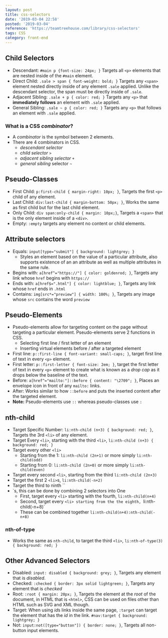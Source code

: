 ```yaml
---
layout: post
title: css-selectors
date: '2019-03-04 22:58'
posted: '2019-03-04'
reference: 'https://teamtreehouse.com/library/css-selectors'
tags: CSS
category: front-end
---
```


## Child Selectors
- Descendant: `#main p {font-size: 24px; }` Targets all `<p>` elements that are nested inside of the `#main` element.
- Direct Child: `.sale > span { font-weight: bold; }` Targets any `<span>` element nested directly inside of any element `.sale` applied. Unlike the descendant selector, the span must be directly inside of `.sale`.
- Adjacent Sibling: `.sale + p { color: red; }` Targets any `<p>` that **immediately follows** an element with `.sale` applied.
- General Sibling: `.sale ~ p { color: red; }` Targets any `<p>` that follows an element with `.sale` applied.

### What is a CSS *combinator*?
- A *combinator* is the symbol between 2 elements.
- There are 4 combinators in CSS.
    - *descendant selector* ` `
    - *child selector* `>`
    - *adjacent sibling selector* `+`
    - *general sibling* selector `~`

## Pseudo-Classes
- First Child: `p:first-child { margin-right: 10px; }`, Targets the first `<p>` child of any element.
- Last Child: `div:last-child { margin-bottom: 50px; }`, Works the same as first child but for the last child element.
- Only Child: `div span:only-child { margin: 10px;}`, Targets a `<span>` that is the only element inside of a `<div>`.
- Empty: `:empty` targets any element no content or child elements.

## Attribute selectors
- Equals: `input[type="submit"] { background: lightgrey; }`
    - Styles an element based on the value of a particular attribute, also supports existence of an an attribute as well as multiple attributes in the same rule.
- Begins with: `a[href^="https://"] { color: goldenrod; }`, Targets any link whose `href` begins with `https://`
- Ends with: `a[href$=".html"] { color: lightblue; }`, Targets any link whose `href` ends in `.html`
- Contains: `img[src*="preview"] { width: 100%; }`, Targets any image whose `src` contains the word `preview`

## Pseudo-Elements
- Pseudo-elements allow for targeting content on the page without targeting a particular element. Pseudo-elements serve 2 functions in CSS.
    - Selecting first line / first letter of an element
    - Inserting virtual elements before / after a targeted element
- First line: `p::first-line { font-variant: small-caps; }`, target first line of text in every `<p>` element.
- First letter: `p::first-letter { font-size: 2em; }`, target the first letter of text in every `<p>` element to create what is known as a *drop cap* as it drops below the baseline of the text.
- Before: `a[href^="mailto:"]::before { content: "\2709"; }`, Places an envelope icon in front of any `mailto:` links.
- After: Works similar to how `::before` and puts the inserted content after the targeted element.
- **Note:** Pseudo-elements use `::` whereas pseudo-classes use `:`

## nth-child
- Target Specific Number: `li:nth-child (n+3) { background: red; }`, Targets the 3rd `<li>` of any element.
- Target Every `<li>`, starting with the third `<li>`, `li:nth-child (n+3) { background: red; }`
- Target every other `<li>`
    - Starting from the 1: `li:nth-child (2n+1)` or more simply `li:nth-child(odd)`
    - Starting from 0: `li:nth-child (2n+0)` or more simply `li:nth-child(even)`
- Target every second `<li>`, starting from the third `li:nth-child (2n+3)`
- Target the first 2 `<li>`s, `li:nth-child(-n+2)`
- Target the third to ninth ``<li>`s, this can be done by combining 2 selectors into One
    - First, target every `<li>` starting with the fourth, `li:nth-child(n+4)`
    - Second, target every `<li> starting from the the eighth, `li:nth-child(-n+8)`
    - These can be combined together `li:nth-child(n+4):nth-child(-n+8)`

### nth-of-type
- Works the same as `nth-child`, to target the third `<li>`, `li:nth-of-type(3) { background: red; }`

## Other Advanced Selectors
- Disabled: `input: disabled { background: grey; }`, Targets any element that is *disabled*.
- Checked: `:checked { border: 3px solid lightgreen; }`, Targets any element that is *checked*
- Root: `:root { margin: 20px; }`, Targets the element at the *root* of the document, in HTML that is `<html>`, CSS can be used on files other than HTML such as SVG and XML though.
- Target: When using *id*s links inside the same page, `:target` can target the element that has the *id* in the link. `#nav:target { background: lightgrey; }`
- Not: `input:not([type="button"]) { border: none; }`, Targets all non-button input elements.
